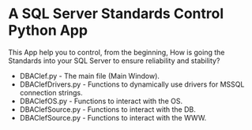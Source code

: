 # A SQL Server Standards Control Python App
This App help you to control, from the beginning, How is going the Standards into your SQL Server to ensure reliability and stability?

* DBAClef.py - The main file (Main Window).
* DBAClefDrivers.py - Functions to dynamically use drivers for MSSQL connection strings.
* DBAClefOS.py - Functions to interact with the OS.
* DBAClefSource.py - Functions to interact with the DB.
* DBAClefSource.py - Functions to interact with the WWW.
